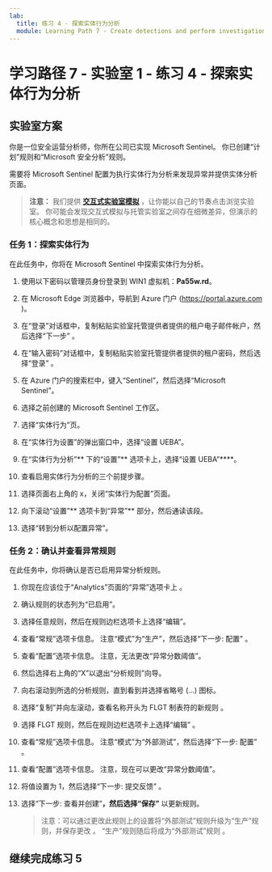 ```yaml
---
lab:
  title: 练习 4 - 探索实体行为分析
  module: Learning Path 7 - Create detections and perform investigations using Microsoft Sentinel
---
```


# 学习路径 7 - 实验室 1 - 练习 4 - 探索实体行为分析

## 实验室方案

你是一位安全运营分析师，你所在公司已实现 Microsoft Sentinel。 你已创建“计划”规则和“Microsoft 安全分析”规则。 


需要将 Microsoft Sentinel 配置为执行实体行为分析来发现异常并提供实体分析页面。

>**注意：** 我们提供 **[交互式实验室模拟](https://mslabs.cloudguides.com/guides/SC-200%20Lab%20Simulation%20-%20Explore%20entity%20behavior%20analytics)** ，让你能以自己的节奏点击浏览实验室。 你可能会发现交互式模拟与托管实验室之间存在细微差异，但演示的核心概念和思想是相同的。 

### 任务 1：探索实体行为 

在此任务中，你将在 Microsoft Sentinel 中探索实体行为分析。

1. 使用以下密码以管理员身份登录到 WIN1 虚拟机：**Pa55w.rd**。  

1. 在 Microsoft Edge 浏览器中，导航到 Azure 门户 (https://portal.azure.com )。

1. 在“登录”对话框中，复制粘贴实验室托管提供者提供的租户电子邮件帐户，然后选择“下一步”  。

1. 在“输入密码”对话框中，复制粘贴实验室托管提供者提供的租户密码，然后选择“登录”  。

1. 在 Azure 门户的搜索栏中，键入“Sentinel”，然后选择“Microsoft Sentinel”。

1. 选择之前创建的 Microsoft Sentinel 工作区。

1. 选择“实体行为”页。

1. 在“实体行为设置”的弹出窗口中，选择“设置 UEBA”。

1. 在“实体行为分析”** 下的“设置”** 选项卡上，选择“设置 UEBA”****。

1. 查看启用实体行为分析的三个前提步骤。

1. 选择页面右上角的 x，关闭“实体行为配置”页面。

1. 向下滚动“设置”** 选项卡到“异常”** 部分，然后通读该段。

1. 选择“转到分析以配置异常”。


### 任务 2：确认并查看异常规则

在此任务中，你将确认是否已启用异常分析规则。

1. 你现在应该位于“Analytics”页面的“异常”选项卡上 。

1. 确认规则的状态列为“已启用”。

1. 选择任意规则，然后在规则边栏选项卡上选择“编辑”。

1. 查看“常规”选项卡信息。 注意“模式”为“生产”，然后选择“下一步: 配置” 。

1. 查看“配置”选项卡信息。 注意，无法更改“异常分数阈值”。

1. 然后选择右上角的“X”以退出“分析规则”向导。

1. 向右滚动到所选的分析规则，直到看到并选择省略号 (...) 图标。

1. 选择“复制”并向左滚动，查看名称开头为 FLGT 制表符的新规则 。

1. 选择 FLGT 规则，然后在规则边栏选项卡上选择“编辑” 。

1. 查看“常规”选项卡信息。 注意“模式”为“外部测试”，然后选择“下一步: 配置” 。

1. 查看“配置”选项卡信息。 注意，现在可以更改“异常分数阈值”。

1. 将值设置为 1，然后选择“下一步: 提交反馈” 。

1. 选择“下一步: 查看并创建”****，然后选择“保存”**** 以更新规则。

    >注意：可以通过更改此规则上的设置将“外部测试”规则升级为“生产”规则，并保存更改  。 “生产”规则随后将成为“外部测试”规则 。
    

## 继续完成练习 5
